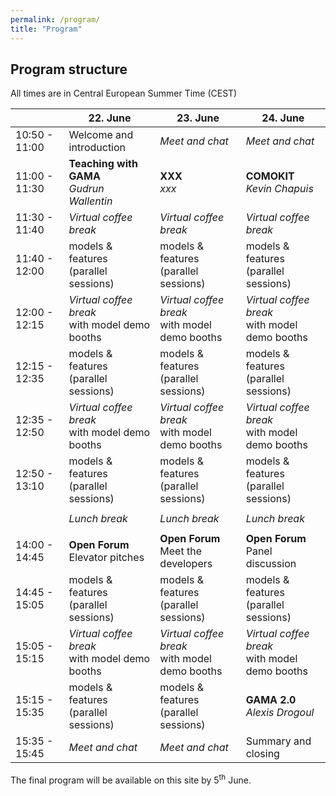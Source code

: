 ```yaml
---
permalink: /program/
title: "Program"
---
```


## Program structure

All times are in Central European Summer Time (CEST)

|  | 22. June | 23. June | 24. June |
|--------------------------|----------------------|--------------------------|----------------------|
|10:50 - 11:00 | Welcome and introduction | *Meet and chat* | *Meet and chat* |
|11:00 - 11:30 | **Teaching with GAMA** <br /> *Gudrun Wallentin* | **XXX** <br /> *xxx* | **COMOKIT** <br /> *Kevin Chapuis* |
|11:30 - 11:40 | *Virtual coffee break* | *Virtual coffee break* | *Virtual coffee break* |
|11:40 - 12:00 | models & features <br /> (parallel sessions) | models & features <br /> (parallel sessions) | models & features <br /> (parallel sessions) |
|12:00 - 12:15 | *Virtual coffee break* <br /> with model demo booths | *Virtual coffee break* <br /> with model demo booths | *Virtual coffee break* <br /> with model demo booths |
|12:15 - 12:35 | models & features <br /> (parallel sessions) | models & features <br /> (parallel sessions) | models & features <br /> (parallel sessions) |
|12:35 - 12:50 | *Virtual coffee break* <br /> with model demo booths | *Virtual coffee break* <br /> with model demo booths | *Virtual coffee break* <br /> with model demo booths |
|12:50 - 13:10 | models & features <br /> (parallel sessions) | models & features <br /> (parallel sessions) | models & features <br /> (parallel sessions) |
|  |  |  |  |
|  | *Lunch break* | *Lunch break* | *Lunch break* |
|  |  |  |  |
|14:00 - 14:45 | **Open Forum** <br /> Elevator pitches | **Open Forum** <br /> Meet the developers | **Open Forum** <br /> Panel discussion |
|14:45 - 15:05 | models & features <br /> (parallel sessions) | models & features <br /> (parallel sessions) | models & features <br /> (parallel sessions) |
|15:05 - 15:15 | *Virtual coffee break* <br /> with model demo booths | *Virtual coffee break* <br /> with model demo booths | *Virtual coffee break* <br /> with model demo booths |
|15:15 - 15:35 | models & features <br /> (parallel sessions) | models & features <br /> (parallel sessions) | **GAMA 2.0** <br /> *Alexis Drogoul*  |
|15:35 - 15:45 | *Meet and chat* | *Meet and chat* | Summary and closing |

The final program will be available on this site by 5<sup>th</sup> June.



